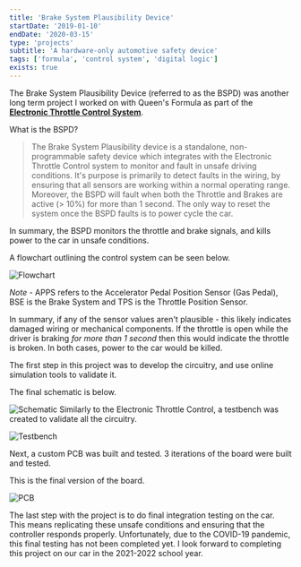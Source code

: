 ```yaml
---
title: 'Brake System Plausibility Device'
startDate: '2019-01-10'
endDate: '2020-03-15'
type: 'projects'
subtitle: 'A hardware-only automotive safety device'
tags: ['formula', 'control system', 'digital logic']
exists: true
---
```


The Brake System Plausibility Device (referred to as the BSPD) was another long term project I worked on with Queen's Formula as part of the <a href="projects/etc">**Electronic Throttle Control System**</a>.

What is the BSPD?
> The Brake System Plausibility device is a standalone, non-programmable safety device which integrates with the Electronic Throttle Control system to monitor and fault in unsafe driving conditions. It's purpose is primarily to detect faults in the wiring, by ensuring that all sensors are working within a normal operating range. Moreover, the BSPD will fault when both the Throttle and Brakes are active (> 10%) for more than 1 second. The only way to reset the system once the BSPD faults is to power cycle the car. 

In summary, the BSPD monitors the throttle and brake signals, and kills power to the car in unsafe conditions. 

A flowchart outlining the control system can be seen below. 

![Flowchart](/projects/bspd/flowchart.png)

*Note* - APPS refers to the Accelerator Pedal Position Sensor (Gas Pedal), BSE is the Brake System and TPS is the Throttle Position Sensor.  

In summary, if any of the sensor values aren't plausible - this likely indicates damaged wiring or mechanical components. If the throttle is open while the driver is braking *for more than 1 second* then this would indicate the throttle is broken. In both cases, power to the car would be killed. 

The first step in this project was to develop the circuitry, and use online simulation tools to validate it. 

The final schematic is below. 

![Schematic](/projects/bspd/schematic.png)
Similarly to the Electronic Throttle Control, a testbench was created to validate all the circuitry. 

![Testbench](/projects/bspd/testbench.jpg)

Next, a custom PCB was built and tested. 3 iterations of the board were built and tested. 

This is the final version of the board.

![PCB](/projects/bspd/pcb.png)

The last step with the project is to do final integration testing on the car. This means replicating these unsafe conditions and ensuring that the controller responds properly. Unfortunately, due to the COVID-19 pandemic, this final testing has not been completed yet. I look forward to completing this project on our car in the 2021-2022 school year. 